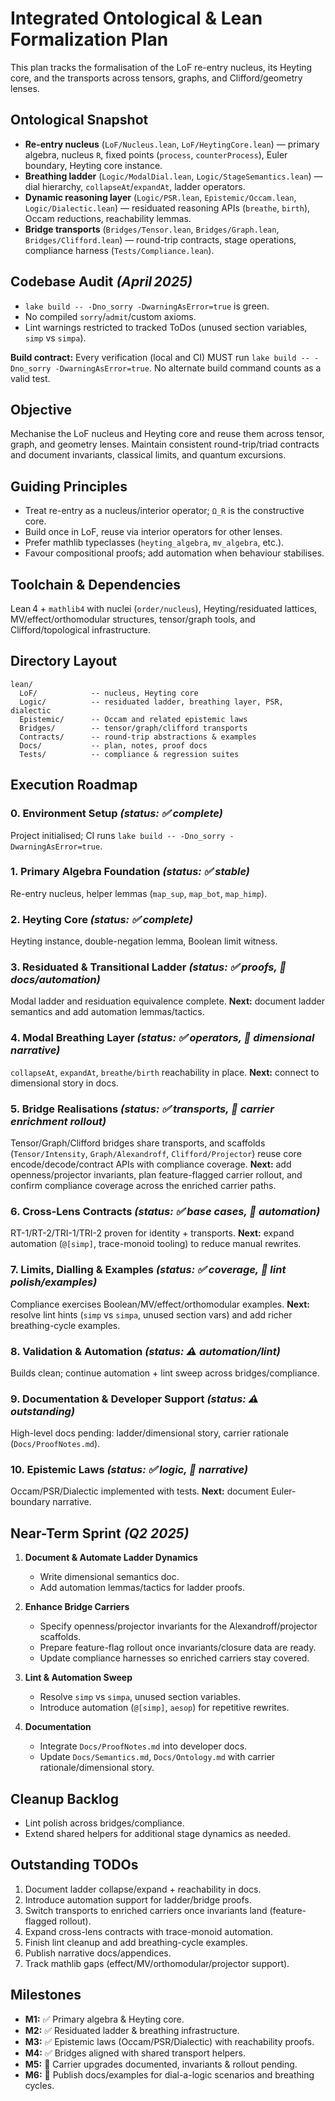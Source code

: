 # Integrated Ontological & Lean Formalization Plan

This plan tracks the formalisation of the LoF re-entry nucleus, its Heyting core, and the transports across tensors, graphs, and Clifford/geometry lenses.

## Ontological Snapshot

- **Re-entry nucleus** (`LoF/Nucleus.lean`, `LoF/HeytingCore.lean`) — primary algebra, nucleus `R`, fixed points (`process`, `counterProcess`), Euler boundary, Heyting core instance.
- **Breathing ladder** (`Logic/ModalDial.lean`, `Logic/StageSemantics.lean`) — dial hierarchy, `collapseAt`/`expandAt`, ladder operators.
- **Dynamic reasoning layer** (`Logic/PSR.lean`, `Epistemic/Occam.lean`, `Logic/Dialectic.lean`) — residuated reasoning APIs (`breathe`, `birth`), Occam reductions, reachability lemmas.
- **Bridge transports** (`Bridges/Tensor.lean`, `Bridges/Graph.lean`, `Bridges/Clifford.lean`) — round-trip contracts, stage operations, compliance harness (`Tests/Compliance.lean`).

## Codebase Audit *(April 2025)*

- `lake build -- -Dno_sorry -DwarningAsError=true` is green.
- No compiled `sorry`/`admit`/custom axioms.
- Lint warnings restricted to tracked ToDos (unused section variables, `simp` vs `simpa`).

**Build contract:** Every verification (local and CI) MUST run `lake build -- -Dno_sorry -DwarningAsError=true`. No alternate build command counts as a valid test.

## Objective

Mechanise the LoF nucleus and Heyting core and reuse them across tensor, graph, and geometry lenses.  Maintain consistent round-trip/triad contracts and document invariants, classical limits, and quantum excursions.

## Guiding Principles

- Treat re-entry as a nucleus/interior operator; `Ω_R` is the constructive core.
- Build once in LoF, reuse via interior operators for other lenses.
- Prefer mathlib typeclasses (`heyting_algebra`, `mv_algebra`, etc.).
- Favour compositional proofs; add automation when behaviour stabilises.

## Toolchain & Dependencies

Lean 4 + `mathlib4` with nuclei (`order/nucleus`), Heyting/residuated lattices, MV/effect/orthomodular structures, tensor/graph tools, and Clifford/topological infrastructure.

## Directory Layout

```
lean/
  LoF/            -- nucleus, Heyting core
  Logic/          -- residuated ladder, breathing layer, PSR, dialectic
  Epistemic/      -- Occam and related epistemic laws
  Bridges/        -- tensor/graph/clifford transports
  Contracts/      -- round-trip abstractions & examples
  Docs/           -- plan, notes, proof docs
  Tests/          -- compliance & regression suites
```

## Execution Roadmap

### 0. Environment Setup *(status: ✅ complete)*

Project initialised; CI runs `lake build -- -Dno_sorry -DwarningAsError=true`.

### 1. Primary Algebra Foundation *(status: ✅ stable)*

Re-entry nucleus, helper lemmas (`map_sup`, `map_bot`, `map_himp`).

### 2. Heyting Core *(status: ✅ complete)*

Heyting instance, double-negation lemma, Boolean limit witness.

### 3. Residuated & Transitional Ladder *(status: ✅ proofs, 📌 docs/automation)*

Modal ladder and residuation equivalence complete. **Next:** document ladder semantics and add automation lemmas/tactics.

### 4. Modal Breathing Layer *(status: ✅ operators, 📌 dimensional narrative)*

`collapseAt`, `expandAt`, `breathe/birth` reachability in place. **Next:** connect to dimensional story in docs.

### 5. Bridge Realisations *(status: ✅ transports, 📌 carrier enrichment rollout)*

Tensor/Graph/Clifford bridges share transports, and scaffolds (`Tensor/Intensity`, `Graph/Alexandroff`, `Clifford/Projector`) reuse core encode/decode/contract APIs with compliance coverage. **Next:** add openness/projector invariants, plan feature-flagged carrier rollout, and confirm compliance coverage across the enriched carrier paths.

### 6. Cross-Lens Contracts *(status: ✅ base cases, 📌 automation)*

RT-1/RT-2/TRI-1/TRI-2 proven for identity + transports. **Next:** expand automation (`@[simp]`, trace-monoid tooling) to reduce manual rewrites.

### 7. Limits, Dialling & Examples *(status: ✅ coverage, 📌 lint polish/examples)*

Compliance exercises Boolean/MV/effect/orthomodular examples. **Next:** resolve lint hints (`simp` vs `simpa`, unused section vars) and add richer breathing-cycle examples.

### 8. Validation & Automation *(status: ⚠️ automation/lint)*

Builds clean; continue automation + lint sweep across bridges/compliance.

### 9. Documentation & Developer Support *(status: ⚠️ outstanding)*

High-level docs pending: ladder/dimensional story, carrier rationale (`Docs/ProofNotes.md`).

### 10. Epistemic Laws *(status: ✅ logic, 📌 narrative)*

Occam/PSR/Dialectic implemented with tests. **Next:** document Euler-boundary narrative.

## Near-Term Sprint *(Q2 2025)*

1. **Document & Automate Ladder Dynamics**
   - Write dimensional semantics doc.
   - Add automation lemmas/tactics for ladder proofs.

2. **Enhance Bridge Carriers**
   - Specify openness/projector invariants for the Alexandroff/projector scaffolds.
   - Prepare feature-flag rollout once invariants/closure data are ready.
   - Update compliance harnesses so enriched carriers stay covered.

3. **Lint & Automation Sweep**
   - Resolve `simp` vs `simpa`, unused section variables.
   - Introduce automation (`@[simp]`, `aesop`) for repetitive rewrites.

4. **Documentation**
   - Integrate `Docs/ProofNotes.md` into developer docs.
   - Update `Docs/Semantics.md`, `Docs/Ontology.md` with carrier rationale/dimensional story.

## Cleanup Backlog

- Lint polish across bridges/compliance.
- Extend shared helpers for additional stage dynamics as needed.

## Outstanding TODOs

1. Document ladder collapse/expand + reachability in docs.
2. Introduce automation support for ladder/bridge proofs.
3. Switch transports to enriched carriers once invariants land (feature-flagged rollout).
4. Expand cross-lens contracts with trace-monoid automation.
5. Finish lint cleanup and add breathing-cycle examples.
6. Publish narrative docs/appendices.
7. Track mathlib gaps (effect/MV/orthomodular/projector support).

## Milestones

- **M1:** ✅ Primary algebra & Heyting core.
- **M2:** ✅ Residuated ladder & breathing infrastructure.
- **M3:** ✅ Epistemic laws (Occam/PSR/Dialectic) with reachability proofs.
- **M4:** ✅ Bridges aligned with shared transport helpers.
- **M5:** 📌 Carrier upgrades documented, invariants & rollout pending.
- **M6:** 📌 Publish docs/examples for dial-a-logic scenarios and breathing cycles.

